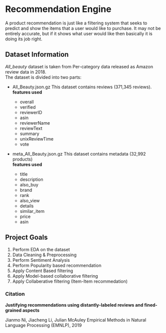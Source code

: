 # Recommendation Engine
A product recommendation is just like a filtering system that seeks to predict and show the items that a user would like to purchase. It may not be entirely accurate, but if it shows what user would like then basically it is doing its job right.
## Dataset Information
*All_beauty* dataset is taken from Per-category data released as Amazon review data in 2018.<br>
The dataset is divided into two parts:
- All_Beauty.json.gz 
  This dataset contains reviews (371,345 reviews).<br>
  **features used**<br>
  * overall
  * verified
  * reviewerID
  * asin
  * reviewerName 	
  * reviewText 	
  * summary 	
  * unixReviewTime 	
  * vote
  
- meta_All_Beauty.json.gz
  This dataset contains  metadata (32,992 products)<br>
  **features used**<br>
  * title
  * description
  * also_buy
  * brand
  * rank
  * also_view
  * details
  * similar_item
  * price
  * asin

## Project Goals
1.  Perform EDA on the dataset
2.  Data Cleaning & Preprocessing
3.  Perform Sentiment Analysis
4.  Perform Popularity based recommendation
5.  Apply Content Based filtering
6.  Apply Model-based collaborative filtering
7.  Apply Collaberative filtering (Item-Item recommedation)

### Citation
**Justifying recommendations using distantly-labeled reviews and fined-grained aspects**

Jianmo Ni, Jiacheng Li, Julian McAuley
Empirical Methods in Natural Language Processing (EMNLP), 2019
